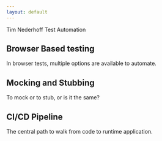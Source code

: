 ```yaml
---
layout: default
---
```


Tim Nederhoff Test Automation

## Browser Based testing
In browser tests, multiple options are available to automate.

## Mocking and Stubbing
To mock or to stub, or is it the same?

## CI/CD Pipeline
The central path to walk from code to runtime application.
